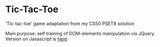 # Tic-Tac-Toe
'Tic-tac-toe' game adaptation from my CS50 PSET8 solution 

Main purpose:  self training of DOM-elements manipulation via JQuery.
Version on Javascript is [here](https://github.com/DAPotapov/tictactoe).
